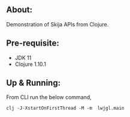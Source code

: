 ## About:
Demonstration of Skija APIs from Clojure.

## Pre-requisite:

- JDK 11
- Clojure 1.10.1

## Up & Running:

From  CLI run the below command,

```
clj -J-XstartOnFirstThread -M -m  lwjgl.main
```
